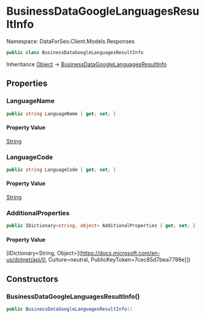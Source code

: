 # BusinessDataGoogleLanguagesResultInfo

Namespace: DataForSeo.Client.Models.Responses

```csharp
public class BusinessDataGoogleLanguagesResultInfo
```

Inheritance [Object](https://docs.microsoft.com/en-us/dotnet/api/Object) → [BusinessDataGoogleLanguagesResultInfo](./BusinessDataGoogleLanguagesResultInfo.md)

## Properties

### **LanguageName**

```csharp
public string LanguageName { get; set; }
```

#### Property Value

[String](https://docs.microsoft.com/en-us/dotnet/api/String)<br>

### **LanguageCode**

```csharp
public string LanguageCode { get; set; }
```

#### Property Value

[String](https://docs.microsoft.com/en-us/dotnet/api/String)<br>

### **AdditionalProperties**

```csharp
public IDictionary<string, object> AdditionalProperties { get; set; }
```

#### Property Value

[IDictionary&lt;String, Object&gt;](https://docs.microsoft.com/en-us/dotnet/api/0, Culture=neutral, PublicKeyToken=7cec85d7bea7798e]])<br>

## Constructors

### **BusinessDataGoogleLanguagesResultInfo()**

```csharp
public BusinessDataGoogleLanguagesResultInfo()
```
